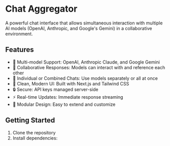 # Chat Aggregator

A powerful chat interface that allows simultaneous interaction with multiple AI models (OpenAI, Anthropic, and Google's Gemini) in a collaborative environment.

## Features

- 🤖 Multi-model Support: OpenAI, Anthropic Claude, and Google Gemini
- 🔄 Collaborative Responses: Models can interact with and reference each other
- 💬 Individual or Combined Chats: Use models separately or all at once
- 🎨 Clean, Modern UI: Built with Next.js and Tailwind CSS
- 🔒 Secure: API keys managed server-side
- ⚡ Real-time Updates: Immediate response streaming
- 🧩 Modular Design: Easy to extend and customize

## Getting Started

1. Clone the repository
2. Install dependencies: 